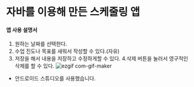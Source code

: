 # 자바를 이용해 만든 스케줄링 앱
#### 앱 사용 설명서
1. 원하는 날짜를 선택한다.
2. 수업 진도나 목표를 새워서 작성할 수 있다.(자유)
3. 저장을 해서 내용을 저장하고 수정하게할 수 있다.
4.삭제 버튼을 눌러서 영구적인 삭제를 할 수 있다.
![ezgif com-gif-maker](https://user-images.githubusercontent.com/68891494/101146415-4fe27900-365e-11eb-8a67-b536e88ca680.gif)
 - 안드로이드 스튜디오를 사용했습니다.
